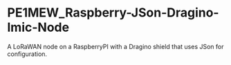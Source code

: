 # PE1MEW_Raspberry-JSon-Dragino-lmic-Node
A LoRaWAN node on a RaspberryPI with a Dragino shield that uses JSon for configuration.
